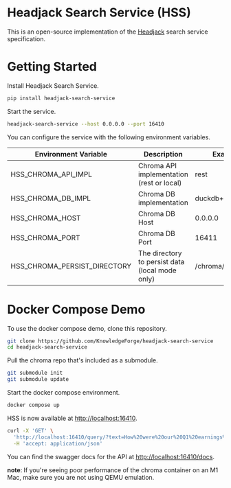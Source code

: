 # Headjack Search Service (HSS)

This is an open-source implementation of the [Headjack](https://github.com/KnowledgeForge/headjack)
search service specification.

# Getting Started

Install Headjack Search Service.
```sh
pip install headjack-search-service
```

Start the service.
```sh
headjack-search-service --host 0.0.0.0 --port 16410
```

You can configure the service with the following environment variables.

| Environment Variable         | Description                                     | Example            |
|------------------------------|-------------------------------------------------|--------------------|
| HSS_CHROMA_API_IMPL          | Chroma API implementation (rest or local)       | rest               |
| HSS_CHROMA_DB_IMPL           | Chroma DB implementation                        | duckdb+parquet     |
| HSS_CHROMA_HOST              | Chroma DB Host                                  | 0.0.0.0            |
| HSS_CHROMA_PORT              | Chroma DB Port                                  | 16411              |
| HSS_CHROMA_PERSIST_DIRECTORY | The directory to persist data (local mode only) | /chroma/data/index |

# Docker Compose Demo

To use the docker compose demo, clone this repository.

```sh
git clone https://github.com/KnowledgeForge/headjack-search-service
cd headjack-search-service
```

Pull the chroma repo that's included as a submodule.

```sh
git submodule init
git submodule update
```

Start the docker compose environment.

```sh
docker compose up
```

HSS is now available at [http://localhost:16410](http://localhost:16410).
```sh
curl -X 'GET' \
  'http://localhost:16410/query/?text=How%20were%20our%20Q1%20earnings%20this%20year%3F&collection=knowledge&n=1' \
  -H 'accept: application/json'
```

You can find the swagger docs for the API at [http://localhost:16410/docs](http://localhost:16410/docs).

**note**: If you're seeing poor performance of the chroma container on an M1 Mac, make sure you are not using QEMU emulation.
